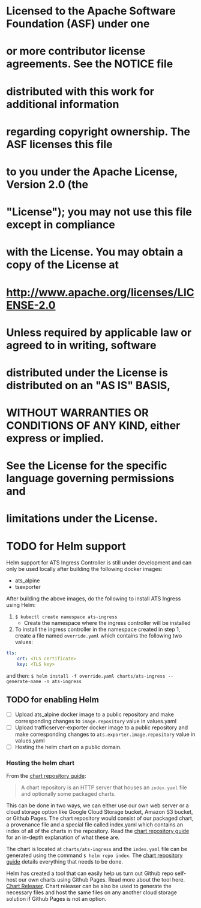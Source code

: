 #  Licensed to the Apache Software Foundation (ASF) under one
#  or more contributor license agreements.  See the NOTICE file
#  distributed with this work for additional information
#  regarding copyright ownership.  The ASF licenses this file
#  to you under the Apache License, Version 2.0 (the
#  "License"); you may not use this file except in compliance
#  with the License.  You may obtain a copy of the License at
#
#      http://www.apache.org/licenses/LICENSE-2.0
#
#  Unless required by applicable law or agreed to in writing, software
#  distributed under the License is distributed on an "AS IS" BASIS,
#  WITHOUT WARRANTIES OR CONDITIONS OF ANY KIND, either express or implied.
#  See the License for the specific language governing permissions and
#  limitations under the License.

# TODO for Helm support
Helm support for ATS Ingress Controller is still under development and can only be used locally after building the following docker images:
- ats_alpine
- tsexporter

After building the above images, do the following to install ATS Ingress using Helm:
1. `$ kubectl create namespace ats-ingress`
    - Create the namespace where the ingress controller will be installed
2. To install the ingress controller in the namespace created in step 1, create a file named `override.yaml` which contains the following two values:
```yaml
tls:
    crt: <TLS certificate>
    key: <TLS key>
```
and then:
`$ helm install -f override.yaml charts/ats-ingress --generate-name -n ats-ingress`

## TODO for enabling Helm
- [ ] Upload ats_alpine docker image to a public repository and make corresponding changes to `image.repository` value in values.yaml
- [ ] Upload trafficserver-exporter docker image to a public repository and make corresponding changes to `ats.exporter.image.repository` value in values.yaml 
- [ ] Hosting the helm chart on a public domain.

### Hosting the helm chart

From the [chart repository guide](https://helm.sh/docs/topics/chart_repository/):
> A chart repository is an HTTP server that houses an `index.yaml` file and optionally some packaged charts. 

This can be done in two ways, we can either use our own web server or a cloud storage option like Google Cloud Storage bucket, Amazon S3 bucket, or Github Pages. The chart repository would consist of our packaged chart, a provenance file and a special file called index.yaml which contains an index of all of the charts in the repository. Read the [chart repository guide](https://helm.sh/docs/topics/chart_repository/) for an in-depth explanation of what these are. 

The chart is located at `charts/ats-ingress` and the `index.yaml` file can be generated using the command `$ helm repo index`. The [chart repository guide](https://helm.sh/docs/topics/chart_repository/) details everything that needs to be done.

Helm has created a tool that can easily help us turn out Github repo self-host our own charts using Github Pages. Read more about the tool here. [Chart Releaser](https://github.com/helm/chart-releaser). Chart releaser can be also be used to generate the necessary files and host the same files on any another cloud storage solution if Github Pages is not an option.